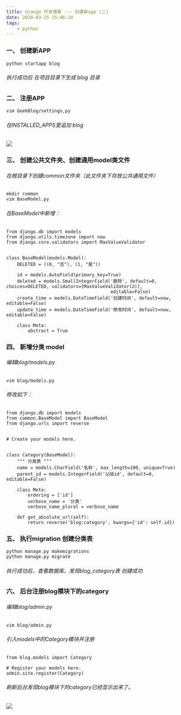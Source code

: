 ```yaml
---
title: django 开发博客 --- 创建新app (二)
date: 2020-03-25 15:46:24
tags: 
    - python
---
```


### 一、 创建新APP
```
python startapp blog
```
###### 执行成功后 在项目目录下生成 blog 目录

<!-- more -->
### 二、 注册APP
```
vim GeekBlog/settings,py
```
###### 在INSTALLED_APPS里追加 blog
![](/media/editor/8_20191216113902837014.png)
### 三、 创建公共文件夹、创建通用model类文件
###### 在根目录下创建common文件夹（此文件夹下存放公共通用文件）
```
mkdir common
vim BaseModel.py
```
###### 在BaseModel中新增：
```
from django.db import models
from django.utils.timezone import now
from django.core.validators import MaxValueValidator


class BaseModel(models.Model):
    DELETED = ((0, "否"), (1, "是"))

    id = models.AutoField(primary_key=True)
    deleted = models.SmallIntegerField('删除', default=0, choices=DELETED, validators=[MaxValueValidator(2)],
                                       editable=False)
    create_time = models.DateTimeField('创建时间', default=now, editable=False)
    update_time = models.DateTimeField('修改时间', default=now, editable=False)

    class Meta:
        abstract = True
```
### 四、 新增分类 model
###### 编辑blog/models.py
```
vim blog/models.py
```
###### 修改如下：
```
from django.db import models
from common.BaseModel import BaseModel
from django.urls import reverse


# Create your models here.


class Category(BaseModel):
    """ 分类表 """
    name = models.CharField('名称', max_length=100, unique=True)
    parent_id = models.IntegerField('父级id', default=0, editable=False)

    class Meta:
        ordering = ['id']
        verbose_name = '分类'
        verbose_name_plural = verbose_name

    def get_absolute_url(self):
        return reverse('blog:category', kwargs={'id': self.id})
```
### 五、 执行migration 创建分类表
```
python manage.py makemigrations
python manage.py migrate
```
###### 执行成功后，查看数据库，发现blog_category表 创建成功
### 六、 后台注册blog模块下的category
###### 编辑blog/admin.py
```
vim blog/admin.py
```
###### 引入models中的Category模块并注册
```
from blog.models import Category

# Register your models here.
admin.site.register(Category)
```

###### 刷新后台发现blog模块下的category已经显示出来了。
![](/media/editor/1_20191216140921062450.png)
